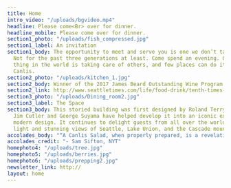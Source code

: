 ```yaml
---
title: Home
intro_video: "/uploads/bgvideo.mp4"
headline: Please come<Br> over for dinner.
headline_mobile: Please come over for dinner.
section1_photo: "/uploads/fish_compressed.jpg"
section1_label: An invitation
section1_body: The opportunity to meet and serve you is one we don’t take lightly.
  Not for the past three generations at least. Come spend an evening. Our favorite
  thing in the world is taking care of others, and few places can do it quite like
  Canlis.
section2_photo: "/uploads/kitchen_1.jpg"
section2_body: Winner of the 2017 James Beard Outstanding Wine Program Award.
section2_link: http://www.seattletimes.com/life/food-drink/tenth-times-the-charm-canlis-wins-a-james-beard-award/
section3_photo: "/uploads/Dining_room2.jpg"
section3_label: The Space
section3_body: This storied building was first designed by Roland Terry in 1950.  Both
  Jim Cutler and George Suyama have helped develop it into an iconic expression of
  modern design. It continues to delight guests from all over the world with its natural
  light and stunning views of Seattle, Lake Union, and the Cascade mountain range.
accolades_body: "“A Canlis Salad, when properly prepared, is a revelation.”"
accolades_credit: "- Sam Sifton, NYT"
homephoto4: "/uploads/tree.jpg"
homephoto5: "/uploads/berries.jpg"
homephoto6: "/uploads/prepping2.jpg"
newsletter_link: http://
layout: home
---
```


